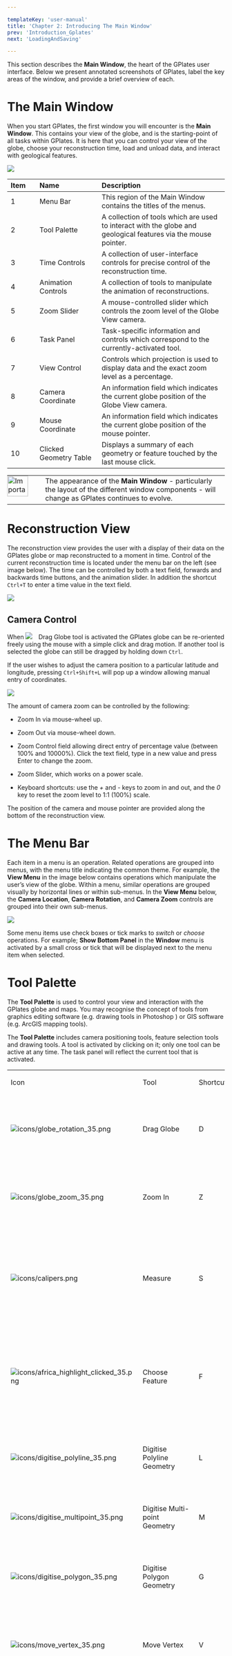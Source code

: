 ```yaml
---

templateKey: 'user-manual'
title: 'Chapter 2: Introducing The Main Window'
prev: 'Introduction_Gplates'
next: 'LoadingAndSaving'

---
```


This section describes the **Main Window**, the heart of the GPlates user interface. Below we present annotated screenshots of GPlates, label the key areas of the window, and provide a brief overview of each.

The Main Window
===============

When you start GPlates, the first window you will encounter is the **Main Window**. This contains your view of the globe, and is the starting-point of all tasks within GPlates. It is here that you can control your view of the globe, choose your reconstruction time, load and unload data, and interact with geological features.

![](./screenshots/MainWindow-Callouts.png)

<table>
   <colgroup>
      <col style="width: 13%" />
      <col style="width: 28%" />
      <col style="width: 57%" />
   </colgroup>
   <thead>
      <tr class="header">
         <th style="text-align: left;">Item</th>
         <th style="text-align: left;">Name</th>
         <th style="text-align: left;">Description</th>
      </tr>
   </thead>
   <tbody>
      <tr class="odd">
         <td style="text-align: left;">1</td>
         <td style="text-align: left;">Menu Bar</td>
         <td style="text-align: left;">This region of the Main Window contains the titles of the menus.</td>
      </tr>
      <tr class="even">
         <td style="text-align: left;">2</td>
         <td style="text-align: left;">Tool Palette</td>
         <td style="text-align: left;">A collection of tools which are used to interact with the globe and geological features via the mouse pointer.</td>
      </tr>
      <tr class="odd">
         <td style="text-align: left;">3</td>
         <td style="text-align: left;">Time Controls</td>
         <td style="text-align: left;">A collection of user-interface controls for precise control of the reconstruction time.</td>
      </tr>
      <tr class="even">
         <td style="text-align: left;">4</td>
         <td style="text-align: left;">Animation Controls</td>
         <td style="text-align: left;">A collection of tools to manipulate the animation of reconstructions.</td>
      </tr>
      <tr class="odd">
         <td style="text-align: left;">5</td>
         <td style="text-align: left;">Zoom Slider</td>
         <td style="text-align: left;">A mouse-controlled slider which controls the zoom level of the Globe View camera.</td>
      </tr>
      <tr class="even">
         <td style="text-align: left;">6</td>
         <td style="text-align: left;">Task Panel</td>
         <td style="text-align: left;">Task-specific information and controls which correspond to the currently-activated tool.</td>
      </tr>
      <tr class="odd">
         <td style="text-align: left;">7</td>
         <td style="text-align: left;">View Control</td>
         <td style="text-align: left;">Controls which projection is used to display data and the exact zoom level as a percentage.</td>
      </tr>
      <tr class="even">
         <td style="text-align: left;">8</td>
         <td style="text-align: left;">Camera Coordinate</td>
         <td style="text-align: left;">An information field which indicates the current globe position of the Globe View camera.</td>
      </tr>
      <tr class="odd">
         <td style="text-align: left;">9</td>
         <td style="text-align: left;">Mouse Coordinate</td>
         <td style="text-align: left;">An information field which indicates the current globe position of the mouse pointer.</td>
      </tr>
      <tr class="even">
         <td style="text-align: left;">10</td>
         <td style="text-align: left;">Clicked Geometry Table</td>
         <td style="text-align: left;">Displays a summary of each geometry or feature touched by the last mouse click.</td>
      </tr>
   </tbody>
</table>

<table>
   <tbody>
      <tr>
         <td class="icon" style="width:5rem; display:inline-table;">
            <img src="./images/icons/important.png" alt="Important" style="width:3rem;">
         </td>
         <td class="content">The appearance of the <strong>Main Window</strong> - particularly the layout of the different window components - will change as GPlates continues to evolve.</td>
      </tr>
   </tbody>
</table>

Reconstruction View
===================

The reconstruction view provides the user with a display of their data on the GPlates globe or map reconstructed to a moment in time. Control of the current reconstruction time is located under the menu bar on the left (see image below). The time can be controlled by both a text field, forwards and backwards time buttons, and the animation slider. In addition the shortcut `Ctrl+T` to enter a time value in the text field.

![](./screenshots/ReconstructionView-DynTopo.png)

Camera Control
--------------

When <span style="display:inline-block;width:30px;"><img src='./icons/globe_rotation_35.png' /> </span>Drag Globe tool is activated the GPlates globe can be re-oriented freely using the mouse with a simple click and drag motion. If another tool is selected the globe can still be dragged by holding down `Ctrl`.

If the user wishes to adjust the camera position to a particular latitude and longitude, pressing `Ctrl+Shift+L` will pop up a window allowing manual entry of coordinates.

![](screenshots/SetCameraViewpoint.png)

The amount of camera zoom can be controlled by the following:

-   Zoom In via mouse-wheel up.

-   Zoom Out via mouse-wheel down.

-   Zoom Control field allowing direct entry of percentage value (between 100% and 10000%). Click the text field, type in a new value and press Enter to change the zoom.

-   Zoom Slider, which works on a power scale.

-   Keyboard shortcuts: use the *+* and *-* keys to zoom in and out, and the *0* key to reset the zoom level to 1:1 (100%) scale.

The position of the camera and mouse pointer are provided along the bottom of the reconstruction view.

The Menu Bar
============

Each item in a menu is an operation. Related operations are grouped into menus, with the menu title indicating the common theme. For example, the **View Menu** in the image below contains operations which manipulate the user’s view of the globe. Within a menu, similar operations are grouped visually by horizontal lines or within sub-menus. In the **View Menu** below, the **Camera Location**, **Camera Rotation**, and **Camera Zoom** controls are grouped into their own sub-menus.

![](screenshots/Menu-View-Camera.png)

Some menu items use check boxes or tick marks to *switch* or *choose* operations. For example; **Show Bottom Panel** in the **Window** menu is activated by a small cross or tick that will be displayed next to the menu item when selected.

Tool Palette
============

The **Tool Palette** is used to control your view and interaction with the GPlates globe and maps. You may recognise the concept of tools from graphics editing software (e.g. drawing tools in Photoshop ) or GIS software (e.g. ArcGIS mapping tools).

The **Tool Palette** includes camera positioning tools, feature selection tools and drawing tools. A tool is activated by clicking on it; only one tool can be active at any time. The task panel will reflect the current tool that is activated.

<table>
   <colgroup>
      <col style="width: 11%" />
      <col style="width: 22%" />
      <col style="width: 11%" />
      <col style="width: 55%" />
   </colgroup>
   <tbody>
      <tr class="odd">
         <td>
            <p>Icon</p>
         </td>
         <td>
            <p>Tool</p>
         </td>
         <td>
            <p>Shortcut</p>
         </td>
         <td>
            <p>Operation</p>
         </td>
      </tr>
      <tr class="even">
         <td>
            <p><img src="icons/globe_rotation_35.png" alt="icons/globe_rotation_35.png" /></p>
         </td>
         <td>
            <p>Drag Globe</p>
         </td>
         <td>
            <p>D</p>
         </td>
         <td>
            <p>Drag to re-orient the globe. <code>Shift+drag</code> to rotate the globe</p>
         </td>
      </tr>
      <tr class="odd">
         <td>
            <p><img src="icons/globe_zoom_35.png" alt="icons/globe_zoom_35.png" /></p>
         </td>
         <td>
            <p>Zoom In</p>
         </td>
         <td>
            <p>Z</p>
         </td>
         <td>
            <p>Click to zoom in. <code>Shift+click</code> to zoom out. <code>Ctrl+drag</code> to re-orient the globe</p>
         </td>
      </tr>
      <tr class="even">
         <td>
            <p><img src="icons/calipers.png" alt="icons/calipers.png" /></p>
         </td>
         <td>
            <p>Measure</p>
         </td>
         <td>
            <p>S</p>
         </td>
         <td>
            <p>Click to measure distance between points, or measure the selected feature’s geometry</p>
         </td>
      </tr>
      <tr class="odd">
         <td>
            <p><img src="icons/africa_highlight_clicked_35.png" alt="icons/africa_highlight_clicked_35.png" /></p>
         </td>
         <td>
            <p>Choose Feature</p>
         </td>
         <td>
            <p>F</p>
         </td>
         <td>
            <p>Click a geometry to choose a feature. <code>Shift+click</code> to query immediately. Ctrl+drag to re-orient globe</p>
         </td>
      </tr>
      <tr class="even">
         <td>
            <p><img src="icons/digitise_polyline_35.png" alt="icons/digitise_polyline_35.png" /></p>
         </td>
         <td>
            <p>Digitise Polyline Geometry</p>
         </td>
         <td>
            <p>L</p>
         </td>
         <td>
            <p>Click to draw a new vertex. <code>Ctrl+drag</code> to re-orient the globe</p>
         </td>
      </tr>
      <tr class="odd">
         <td>
            <p><img src="icons/digitise_multipoint_35.png" alt="icons/digitise_multipoint_35.png" /></p>
         </td>
         <td>
            <p>Digitise Multi-point Geometry</p>
         </td>
         <td>
            <p>M</p>
         </td>
         <td>
            <p>Click to draw a new point. <code>Ctrl+drag</code> to re-orient the globe</p>
         </td>
      </tr>
      <tr class="even">
         <td>
            <p><img src="icons/digitise_polygon_35.png" alt="icons/digitise_polygon_35.png" /></p>
         </td>
         <td>
            <p>Digitise Polygon Geometry</p>
         </td>
         <td>
            <p>G</p>
         </td>
         <td>
            <p>Click to draw a new vertex. <code>Ctrl+drag</code> to re-orient the globe</p>
         </td>
      </tr>
      <tr class="odd">
         <td>
            <p><img src="icons/move_vertex_35.png" alt="icons/move_vertex_35.png" /></p>
         </td>
         <td>
            <p>Move Vertex</p>
         </td>
         <td>
            <p>V</p>
         </td>
         <td>
            <p>Drag to move a vertex of the current feature. You can still drag the globe around</p>
         </td>
      </tr>
      <tr class="even">
         <td>
            <p><img src="icons/insert_vertex_35.png" alt="icons/insert_vertex_35.png" /></p>
         </td>
         <td>
            <p>Insert Vertex</p>
         </td>
         <td>
            <p>I</p>
         </td>
         <td>
            <p>Insert a new vertex into the feature geometry</p>
         </td>
      </tr>
      <tr class="odd">
         <td>
            <p><img src="icons/delete_vertex_35.png" alt="icons/delete_vertex_35.png" /></p>
         </td>
         <td>
            <p>Delete Vertex</p>
         </td>
         <td>
            <p>X</p>
         </td>
         <td>
            <p>Remove a vertex from a multi-point, polyline or polygon geometry</p>
         </td>
      </tr>
      <tr class="even">
         <td>
            <p><img src="icons/split_geometry_35.png" alt="icons/split_geometry_35.png" /></p>
         </td>
         <td>
            <p>Split Feature</p>
         </td>
         <td>
            <p>T</p>
         </td>
         <td>
            <p>Click to split the geometry of the selected feature at a point to create two features</p>
         </td>
      </tr>
      <tr class="odd">
         <td>
            <p><img src="icons/plate_move_pole_35.png" alt="icons/plate_move_pole_35.png" /></p>
         </td>
         <td>
            <p>Move Pole</p>
         </td>
         <td>
            <p>O</p>
         </td>
         <td>
            <p>Change the pole location used by the Modify Reconstruction Pole tool</p>
         </td>
      </tr>
      <tr class="even">
         <td>
            <p><img src="icons/africa_pole_rotation_35.png" alt="icons/africa_pole_rotation_35.png" /></p>
         </td>
         <td>
            <p>Modify Reconstruction Pole</p>
         </td>
         <td>
            <p>P</p>
         </td>
         <td>
            <p>Drag or <code>Shift+drag</code> the current geometry to modify its reconstruction pole. <code>Ctrl+drag</code> to re-orient the globe by holding down <code>Ctrl</code></p>
         </td>
      </tr>
      <tr class="odd">
         <td>
            <p><img src="icons/topology_build_line_35.png" alt="icons/topology_build_line_35.png" /></p>
         </td>
         <td>
            <p>Build New Line Topology</p>
         </td>
         <td>
            <p>H</p>
         </td>
         <td>
            <p>Create a new dynamic polyline (for use as a section in a dynamically closing plate polygon) by adding sections of other features that define a line</p>
         </td>
      </tr>
      <tr class="even">
         <td>
            <p><img src="icons/africa_topology_final_build2.png" alt="icons/africa_topology_final_build2.png" /></p>
         </td>
         <td>
            <p>Build New Boundary Topology</p>
         </td>
         <td>
            <p>B</p>
         </td>
         <td>
            <p>Create a new dynamically closing plate polygon by adding sections of other features (and dynamic polylines) that define a boundary</p>
         </td>
      </tr>
      <tr class="odd">
         <td>
            <p><img src="icons/topology_build_network.png" alt="icons/topology_build_network.png" /></p>
         </td>
         <td>
            <p>Build New Network Topology</p>
         </td>
         <td>
            <p>N</p>
         </td>
         <td>
            <p>Create a new dynamic deforming network topology from an existing or new polygon</p>
         </td>
      </tr>
      <tr class="even">
         <td>
            <p><img src="icons/africa_topology_final_edit2.png" alt="icons/africa_topology_final_edit2.png" /></p>
         </td>
         <td>
            <p>Edit Topology Sections</p>
         </td>
         <td>
            <p>E</p>
         </td>
         <td>
            <p>Edit the selected topological feature’s sections</p>
         </td>
      </tr>
      <tr class="odd">
         <td>
            <p><img src="icons/small_circle_35.png" alt="icons/small_circle_35.png" /></p>
         </td>
         <td>
            <p>Create Small Circle</p>
         </td>
         <td>
            <p>C</p>
         </td>
         <td>
            <p>Create small circles using mouse to define centre and radii, or enter manually, or generate centre from a stage pole</p>
         </td>
      </tr>
      <tr class="even">
         <td>
            <p><img src="icons/africa_highlight_clicked_35.png" alt="icons/africa_highlight_clicked_35.png" /></p>
         </td>
         <td>
            <p>Select Hellinger Geometries</p>
         </td>
         <td>
            <p>Q</p>
         </td>
         <td>
            <p>Select the geometries for the Hellinger. Launches the Hellinger dialog.</p>
         </td>
      </tr>
      <tr class="odd">
         <td>
            <p><img src="icons/africa_pole_rotation_35.png" alt="icons/africa_pole_rotation_35.png" /></p>
         </td>
         <td>
            <p>Adjust Pole Estimate</p>
         </td>
         <td>
            <p>R</p>
         </td>
         <td>
            <p>Adjust the pole estimate for the hellinger tool by clicking the bottom of the pole symbol and dragging to desired location on the globe.</p>
         </td>
      </tr>
   </tbody>
</table>

The tools are arranged into groups (tabs in the **Tool Palette**). For example the **Digitisation** group is used when digitising new geometries and the **Feature Inspection** group is used when querying existing features. Some tools appear in more than one group. For example the **Move Vertex** tool appears in both the **Digitisation** and **Feature Inspection** groups since it is used in the **Digitisation** group to modify newly digitised geometries and it is used in the **Feature Inspection** group to modify geometries of existing features.

![](screenshots/ToolPaletteDigitisationMoveVertex.png) ![](screenshots/ToolPaletteFeatureInspectionMoveVertex.png)

The availability of certain tools within a group can change depending on what you currently have selected. For instance, the **Modify Reconstruction Pole** tool can only be used once a feature to be modified has been selected with the **Choose Feature** tool.

The tools are also accessible via the **Tools** menu which also shows the shortcut key for each tool. The **Tools** menu also contains a check box **Use Small Icons** that reduces the size of the tool icons in the **Tool Palette**. This is useful if your screen resolution is low enough to force the bottom tools off the screen - this can happen if you are using a low-resolution screen projector.

List of Menu Operations
=======================

-   A description of the operations within each menu will be explained in further detail in their respective chapters.

-   Shortcut keys are listed beside some menu items. On macOS, please substitute the `Command` (⌘) key in place of `Ctrl`.

<table>
   <tbody>
      <tr>
         <td class="icon" style="width:5rem; display:inline-table;">
            <img src="./images/icons/note.png" alt="Note" style="width:3rem;">
         </td>
         <td class="content">Clicking on a menu item from the list below will take you to the appropriate chapter for further information</td>
      </tr>
   </tbody>
</table>


File
----

-   [Open Feature Collection](/docs/user-manual/LoadingAndSaving/) `[Ctrl+O]`

-   [Open Project](/docs/user-manual/Projects_and_Recent_Sessions/)

-   [Save Project](/docs/user-manual/Projects_and_Recent_Sessions/)

-   [Save Project As](/docs/user-manual/Projects_and_Recent_Sessions/)

-   [Open Recent Session](/docs/user-manual/Projects_and_Recent_Sessions/)

-   [Clear Session](/docs/user-manual/Projects_and_Recent_Sessions/)

-   Import

    -   [Import Raster](/docs/user-manual/DataFileTypes/)

    -   [Import Time-Dependent Raster](/docs/user-manual/DataFileTypes/)

-   Connect WFS

-   [Manage Feature Collections](docs//user-manual/LoadingAndSaving/) `[Ctrl+M]`

-   [View Read Errors](/docs/user-manual/LoadingAndSaving/)

-   Quit `[Ctrl+Q]`

Edit
----

-   Undo `[Ctrl+Z]`

    Undo the last geometry edit performed by a Digitisation tool (eg, undo adding a point).

-   Redo `[Ctrl+Y]`

    Redo the last undo of a geometry edit performed by a Digitisation tool (eg, redo adding a point).

-   [Query Feature](/docs/user-manual/Interacting_Features/) `[Ctrl+R]`

-   [Edit Feature](/docs/user-manual/Interacting_Features/) `[Ctrl+E]`

-   [Copy Geometry to Digitise Tool](/docs/user-manual/Interacting_Features/)

-   [Clone Feature](/docs/user-manual/Interacting_Features/)

-   [Delete Feature](/docs/user-manual/Interacting_Features/) `[Delete]`

-   Clear Selection | Clear Geometry | Clear Quick Measure | Clear | Reset Rotation `[Ctrl+K]`

    This menu item differs depending on which tool in the **Tool Palette** is currently selected, and
    is only present for the following tools:

    - *Choose Feature* - **Clear Selection** is displayed and it will unselect any currently selected feature.

    - *Digitise New (Polygon | Polyline | Multi-point) Geometry* - **Clear Geometry** is displayed and
      it will clear the geometry currently being digitised.

    - *Build New (Line | Boundary | Network) Topology* - **Clear** is displayed and it will clear any
       topology currently being built.

    - *Edit Topology Sections* - **Clear** is displayed and it will clear any topology currently being edited.

    - *Modify Reconstruction Pole* - **Reset Rotation** is displayed and it will reset (to zero) the current
      rotation being manipulated.

-   Preferences `[Ctrl+Comma]`

View
----

-   [Set Projection](/docs/user-manual/Controlling_View/)

-   [Camera Location](/docs/user-manual/Controlling_View/)

    -   Set Location `[Ctrl+Shift+L]`

    -   Move Up

    -   Move Down

    -   Move Left

    -   Move Right

-   [Camera Rotation](/docs/user-manual/Controlling_View/)

    -   Rotate Clockwise `]`

    -   Rotate Anti-clockwise `[`

    -   Reset Orientation `^`

-   [Camera Zoom](/docs/user-manual/Controlling_View/)

    -   Set Zoom

    -   Zoom In `+`

    -   Zoom Out `-`

    -   Reset Zoom `0`

-   [Configure Text Overlay](/docs/user-manual/Controlling_View/)

-   [Configure Velocity Legend Overlay](/docs/user-manual/Controlling_View/)

-   [Configure Graticules](/docs/user-manual/Controlling_View/)

-   [Choose Background Colour](/docs/user-manual/Controlling_View/)

-   Show Stars

    Select this to show stars in the background of the 3D globe (stars are not visible in the 2D map views).

-   [Geometry Visibility](/docs/user-manual/Controlling_View/)

    -   Show Static Points

    -   Show Static Lines

    -   Show Static Polygons

    -   Show Static Multipoints

    -   Show Topological Sections

    -   Show Topological Lines

    -   Show Topological Polygons

    -   Show Topological Networks

    -   Show Velocity Arrows

    -   Show Rasters

    -   Show 3D Scalar Fields

    -   Show Scalar Coverages

Features
--------

-   Manage Colouring

-   Load Symbol file (.sym)

-   Unload Symbol file

-   View Total Reconstruction Sequences

-   View Shapfile Attributes

-   Create VGP

-   Assign Plate IDs

-   Generate Deforming Mesh Points

-   Generate Velocity Domain Points
   
    -   CitcomS

    -   Terra

    -   Latitude Longitude

Reconstruction
--------------

-   Reconstruct to Time `[Ctrl+T]`

-   Step Backward One Frame `[Ctrl+Shift+I]`

-   Step Forward One Frame `[Ctrl+I]`

-   Reset Animation

-   Play Animation

-   Configure Animation

-   Specify Anchored Plate ID `[Ctrl+D]`

-   View Total Reconstruction Poles `[Ctrl+P]`

-   Export

Utilities
---------

-   Calculate Reconstruction Pole

-   Calculate Finite Rotation

-   Open Kinematics Tool `[Ctrl+Shift+K]`

-   Open Python Console `[F12]`

Tools
-----

-   Use Small Icons

-   Drag Globe `[D]`

-   Zoom In `[Z]`

-   Measure `[S]`

-   Choose Feature `[F]`

-   Digitise New Polyline Geometry `[L]`

-   Digitise New Multi-point Geometry `[M]`

-   Digitise New Polygon Geometry `[G]`

-   Move Vertex `[V]`

-   Insert Vertex `[I]`

-   Delete Vertex `[X]`

-   Split Feature `[T]`

-   Modify Reconstruction Pole `[P]`

-   Build New Line Topology `[H]`

-   Build New Boundary Topology `[B]`

-   Build New Network Topology `[N]`

-   Edit Topology Sections `[E]`

-   Move Pole `[O]`

-   Modify Reconstruction Pole `[P]`

-   Create Small Circle `[C]`

-   Select Hellinger Geometries `[Q]`

-   Adjust Pole Estimate `[R]`

Window
------

-   Open New Window `[Ctrl+N]`

    Creates a new instance of GPlates. Currently each instance created this way is completely separate with its own main window and dialogs. Any program state such as files loaded prior to selecting **New Window** is not transferred across to the new instance. This feature is useful mainly for macOS where it is not possible to run multiple instances of the same application from the *Finder*.

-   Show Layers `[Ctrl+L]`

-   Log

-   Show Bottom Panel

-   Full Screen `[F11]`

Help
----

-   View Online Documentation

-   About

